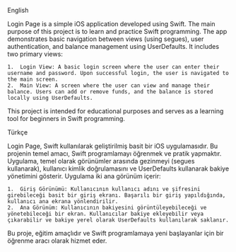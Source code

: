 English

Login Page is a simple iOS application developed using Swift. The main purpose of this project is to learn and practice Swift programming. The app demonstrates basic navigation between views (using segues), user authentication, and balance management using UserDefaults. It includes two primary views:

	1.	Login View: A basic login screen where the user can enter their username and password. Upon successful login, the user is navigated to the main screen.
	2.	Main View: A screen where the user can view and manage their balance. Users can add or remove funds, and the balance is stored locally using UserDefaults.

This project is intended for educational purposes and serves as a learning tool for beginners in Swift programming.

Türkçe

Login Page, Swift kullanılarak geliştirilmiş basit bir iOS uygulamasıdır. Bu projenin temel amacı, Swift programlamayı öğrenmek ve pratik yapmaktır. Uygulama, temel olarak görünümler arasında gezinmeyi (segues kullanarak), kullanıcı kimlik doğrulamasını ve UserDefaults kullanarak bakiye yönetimini gösterir. Uygulama iki ana görünüm içerir:

	1.	Giriş Görünümü: Kullanıcının kullanıcı adını ve şifresini girebileceği basit bir giriş ekranı. Başarılı bir giriş yapıldığında, kullanıcı ana ekrana yönlendirilir.
	2.	Ana Görünüm: Kullanıcının bakiyesini görüntüleyebileceği ve yönetebileceği bir ekran. Kullanıcılar bakiye ekleyebilir veya çıkarabilir ve bakiye yerel olarak UserDefaults kullanılarak saklanır.

Bu proje, eğitim amaçlıdır ve Swift programlamaya yeni başlayanlar için bir öğrenme aracı olarak hizmet eder.
